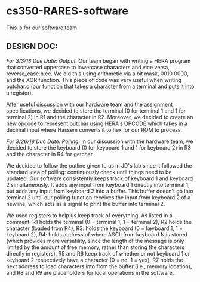 # cs350-RARES-software
This is for our software team.

## DESIGN DOC: 

*For 3/3/18 Due Date: Output.*
Our team began with writing a HERA program that converted uppercase to lowercase characters and vice versa, reverse_case.h.cc. We did this using arithmetic via a bit mask, 0010 0000, and the XOR function. This piece of code was very useful when writing putchar.c (our function that takes a character from a terminal and puts it into a register).

After useful discussion with our hardware team and the assignment specifications, we decided to store the terminal (0 for terminal 1 and 1 for terminal 2) in R1 and the character in R2. Moreover, we decided to create an new opcode to represent putchar using HERA's OPCODE which takes in a decimal input where Hassem converts it to hex for our ROM to process.


*For 3/26/18 Due Date: Polling.*
In our discussion with the hardware team, we decided to store the keyboard (0 for keyboard 1 and 1 for keyboard 2) in R3 and the character in R4 for getchar.

We decided to follow the outline given to us in JD's lab since it followed the standard idea of polling: continuously check until things need to be updated. Our software consistently keeps track of keyboard 1 and keyboard 2 simultaneously. It adds any input from keyboard 1 directly into terminal 1, but adds any input from keyboard 2 into a buffer. This buffer doesn't go into terminal 2 until our polling function receives the input from keyboard 2 of a newline, which acts as a signal to print the buffer into terminal 2.

We used registers to help us keep track of everything. As listed in a comment, R1 holds the terminal (0 = terminal 1, 1 = terminal 2), R2 holds the character (loaded from R4), R3: holds the keyboard (0 = keyboard 1, 1 = keyboard 2), R4: holds address of where ASCII from keyboard N is stored (which provides more versatility, since the length of the message is only limited by the amount of free memory, rather than storing the characters directly in registers), R5 and R6 keep track of whether or not keyboard 1 or keyboard 2 respectively have a character (0 = no, 1 = yes), R7 holds the next address to load characters into from the buffer (i.e., memory location), and R8 and R9 are placeholders for local operations in the software.
